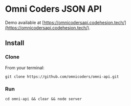 # Omni Coders JSON API
Demo available at [https://omnicodersapi.codehesion.tech/](https://omnicodersapi.codehesion.tech/).

## Install

### Clone
From your terminal:
```
git clone https://github.com/omnicoders/omni-api.git
```

### Run
```
cd omni-api && clear && node server
```
